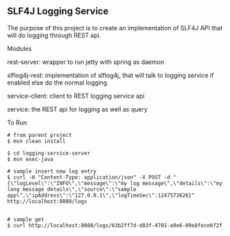 SLF4J Logging Service
---------------

The purpose of this project is to create an implementation of SLF4J API that will do logging through REST api.

Modules

   rest-server: wrapper to run jetty with spring as daemon

   slflog4j-rest: implementation of slflog4j, that will talk to logging service if enabled else do the normal logging

   service-client: client to REST logging service api

   service: the REST api for logging as well as query


To Run

    # from parent project
    $ mvn clean install

    $ cd logging-service-server
    $ mvn exec-java

    # sample insert new log entry
    $ curl -H "Content-Type: application/json" -X POST -d "{\"logLevel\":\"INFO\",\"message\":\"my log message\",\"details\":\"my long message details\",\"source\":\"sample app\",\"ipAddress\":\"127.0.0.1\",\"logTimeSec\":1247573626}" http://localhost:8080/logs


    # sample get
    $ curl http://localhost:8080/logs/63b2ff7d-d83f-4701-a9e6-09e8fece6f2f